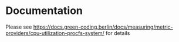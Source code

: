 # Documentation

Please see https://docs.green-coding.berlin/docs/measuring/metric-providers/cpu-utilization-procfs-system/ for details
